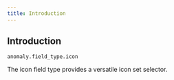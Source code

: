```yaml
---
title: Introduction
---
```


## Introduction

`anomaly.field_type.icon`

The icon field type provides a versatile icon set selector.
